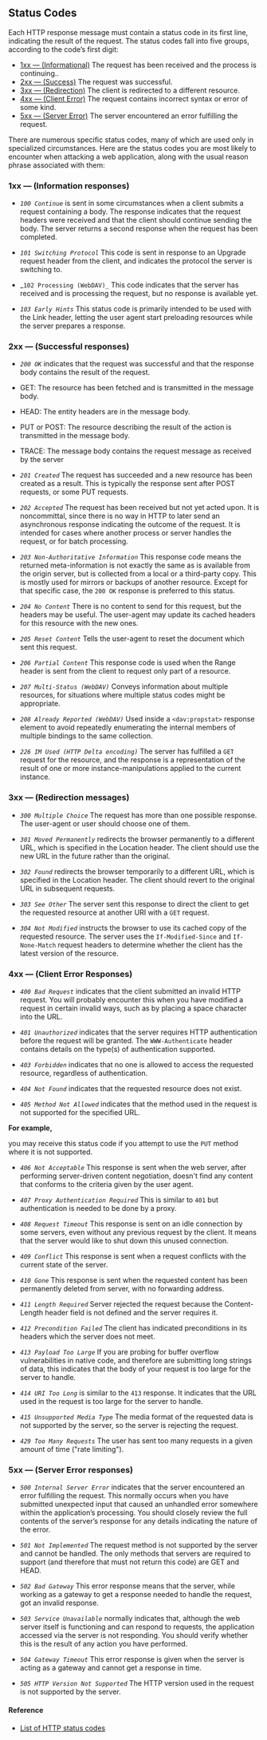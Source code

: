 
## Status Codes

Each HTTP response message must contain a status code in its first line, indicating the result of the request. The status codes fall into five groups, according to the code’s first digit:

- [1xx — (Informational)]() The request has been received and the process is continuing..
- [2xx — (Success)]() The request was successful.
- [3xx — (Redirection)]() The client is redirected to a different resource.
- [4xx — (Client Error)]() The request contains  incorrect syntax or error of some kind.
- [5xx — (Server Error)]() The server encountered an error fulfilling the request.

There are numerous specific status codes, many of which are used only in specialized circumstances. Here are the status codes you are most likely to encounter when attacking a web application, along with the usual reason phrase associated with them:

### 1xx — (Information responses)

- _`100 Continue`_ is sent in some circumstances when a client submits a request containing a body. The response indicates that the request headers were received and that the client should continue sending the body. The server returns a second response when the request has been completed.

- _`101 Switching Protocol`_ This code is sent in response to an Upgrade request header from the client, and indicates the protocol the server is switching to.

- _`102 Processing (WebDAV)_` This code indicates that the server has received and is processing the request, but no response is available yet.

- _`103 Early Hints`_ This status code is primarily intended to be used with the Link header, letting the user agent start preloading resources while the server prepares a response.

### 2xx — (Successful responses)

- _`200 OK`_ indicates that the request was successful and that the response body contains the result of the request.

- GET: The resource has been fetched and is transmitted in the message body.
- HEAD: The entity headers are in the message body.
- PUT or POST: The resource describing the result of the action is transmitted in the message body.
- TRACE: The message body contains the request message as received by the server

- _`201 Created`_ The request has succeeded and a new resource has been created as a result. This is typically the response sent after POST requests, or some PUT requests.

- _`202 Accepted`_ The request has been received but not yet acted upon. It is noncommittal, since there is no way in HTTP to later send an asynchronous response indicating the outcome of the request. It is intended for cases where another process or server handles the request, or for batch processing.

- _`203 Non-Authoritative Information`_ This response code means the returned meta-information is not exactly the same as is available from the origin server, but is collected from a local or a third-party copy. This is mostly used for mirrors or backups of another resource. Except for that specific case, the `200 OK` response is preferred to this status.

- _`204 No Content`_ There is no content to send for this request, but the headers may be useful. The user-agent may update its cached headers for this resource with the new ones.

- _`205 Reset Content`_ Tells the user-agent to reset the document which sent this request.

- _`206 Partial Content`_ This response code is used when the Range header is sent from the client to request only part of a resource.

- _`207 Multi-Status (WebDAV)`_ Conveys information about multiple resources, for situations where multiple status codes might be appropriate.

- _`208 Already Reported (WebDAV)`_ Used inside a `<dav:propstat>` response element to avoid repeatedly enumerating the internal members of multiple bindings to the same collection.

- _`226 IM Used (HTTP Delta encoding)`_ The server has fulfilled a `GET` request for the resource, and the response is a representation of the result of one or more instance-manipulations applied to the current instance.


### 3xx — (Redirection messages)

- _`300 Multiple Choice`_ The request has more than one possible response. The user-agent or user should choose one of them.

- _`301 Moved Permanently`_ redirects the browser permanently to a different URL, which is specified in the Location header. The client should use the new URL in the future rather than the original.

- _`302 Found`_ redirects the browser temporarily to a different URL, which is specified in the Location header. The client should revert to the original URL in subsequent requests.

- _`303 See Other`_ The server sent this response to direct the client to get the requested resource at another URI with a `GET` request.

- _`304 Not Modified`_ instructs the browser to use its cached copy of the requested resource. The server uses the `If-Modified-Since` and `If-None-Match` request headers to determine whether the client has the latest version of the resource.


### 4xx — (Client Error Responses)

- _`400 Bad Request`_ indicates that the client submitted an invalid HTTP request. You will probably encounter this when you have modified a request in certain invalid ways, such as by placing a space character into the URL.

- _`401 Unauthorized`_ indicates that the server requires HTTP authentication before the request will be granted. The `WWW-Authenticate` header contains details on the type(s) of authentication supported.

- _`403 Forbidden`_ indicates that no one is allowed to access the requested resource, regardless of authentication.

- _`404 Not Found`_ indicates that the requested resource does not exist.

- _`405 Method Not Allowed`_ indicates that the method used in the request is not supported for the specified URL. 

**For example,**

you may receive this status code if you attempt to use the `PUT` method where it is not supported.

- _`406 Not Acceptable`_ This response is sent when the web server, after performing server-driven content negotiation, doesn't find any content that conforms to the criteria given by the user agent.

- _`407 Proxy Authentication Required`_ This is similar to `401` but authentication is needed to be done by a proxy.

- _`408 Request Timeout`_ This response is sent on an idle connection by some servers, even without any previous request by the client. It means that the server would like to shut down this unused connection.

- _`409 Conflict`_ This response is sent when a request conflicts with the current state of the server.

- _`410 Gone`_ This response is sent when the requested content has been permanently deleted from server, with no forwarding address. 

- _`411 Length Required`_ Server rejected the request because the Content-Length header field is not defined and the server requires it.
 
- _`412 Precondition Failed`_ The client has indicated preconditions in its headers which the server does not meet.

- _`413 Payload Too Large`_ If you are probing for buffer overflow vulnerabilities in native code, and therefore are submitting long strings of data, this indicates that the body of your request is too large for the server to handle.

- _`414 URI Too Long`_ is similar to the `413` response. It indicates that the URL used in the request is too large for the server to handle.

- _`415 Unsupported Media Type`_ The media format of the requested data is not supported by the server, so the server is rejecting the request.

- _`429 Too Many Requests`_ The user has sent too many requests in a given amount of time ("rate limiting").


### 5xx — (Server Error responses)

- _`500 Internal Server Error`_ indicates that the server encountered an error fulfilling the request. This normally occurs when you have submitted unexpected input that caused an unhandled error somewhere within the application’s processing. You should closely review the full contents of the server’s response for any details indicating the nature of the error.

- _`501 Not Implemented`_ The request method is not supported by the server and cannot be handled. The only methods that servers are required to support (and therefore that must not return this code) are GET and HEAD.

- _`502 Bad Gateway`_ This error response means that the server, while working as a gateway to get a response needed to handle the request, got an invalid response.

- _`503 Service Unavailable`_ normally indicates that, although the web server itself is functioning and can respond to requests, the application accessed via the server is not responding. You should verify whether this is the result of any action you have performed.

- _`504 Gateway Timeout`_ This error response is given when the server is acting as a gateway and cannot get a response in time.

- _`505 HTTP Version Not Supported`_ The HTTP version used in the request is not supported by the server.


#### Reference

- [List of HTTP status codes](https://en.wikipedia.org/wiki/List_of_HTTP_status_codes)